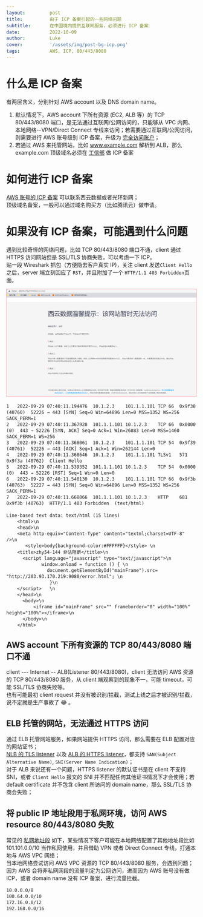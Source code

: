 ```yaml
---
layout:         post
title:          由于 ICP 备案引起的一些网络问题
subtitle:		在中国境内提供互联网服务，必须进行 ICP 备案
date:           2022-10-09
author:         Luke
cover:          '/assets/img/post-bg-icp.png'
tags:           AWS, ICP, 80/443/8080
---
```


# 什么是 ICP 备案  
有两层含义，分别针对 AWS account 以及 DNS domain name。  
1. 默认情况下，AWS account 下所有资源 (EC2, ALB 等）的 TCP 80/443/8080 端口，是无法通过互联网/公网访问的，只能够从 VPC 内网、本地网络--VPN/Direct Connect 专线来访问；若需要通过互联网/公网访问，则需要进行 AWS 账号级别 ICP 备案，升级为 [完全访问账户](https://docs.amazonaws.cn/aws/latest/userguide/fullaccessaccount1.html)；  
2. 若通过 AWS 来托管网站，比如 www.example.com 解析到 ALB，那么 example.com 顶级域名必须在 [工信部](https://beian.miit.gov.cn/) 做 ICP 备案  

# 如何进行 ICP 备案  
[AWS 账号的 ICP 备案](https://www.amazonaws.cn/about-aws/china/?nc1=h_ls) 可以联系西云数据或者光环新网；  
顶级域名备案，一般可以通过域名购买方（比如腾讯云）做申请。  

# 如果没有 ICP 备案，可能遇到什么问题  
遇到比较奇怪的网络问题，比如 TCP 80/443/8080 端口不通，client 通过 HTTPS 访问网站但是 SSL/TLS 协商失败，可以考虑一下 ICP。  
贴一段 Wireshark 抓包（方便隐去客户真实 IP)，关注 client 发送`Client Hello`之后，server 端立刻回应了 `RST`，并且附加了一个 `HTTP/1.1 403 Forbidden`页面。  

![网站暂时无法访问](/assets/img/post-non-icp-block.png)      

```
1	2022-09-29 07:40:11.194476	10.1.2.3	101.1.1.101	TCP	66	0x9f38 (40760)	52226 → 443 [SYN] Seq=0 Win=64896 Len=0 MSS=1352 WS=256 SACK_PERM=1
2	2022-09-29 07:40:11.367928	101.1.1.101	10.1.2.3	TCP	66	0x0000 (0)	443 → 52226 [SYN, ACK] Seq=0 Ack=1 Win=26883 Len=0 MSS=1460 SACK_PERM=1 WS=256
3	2022-09-29 07:40:11.368061	10.1.2.3	101.1.1.101	TCP	54	0x9f39 (40761)	52226 → 443 [ACK] Seq=1 Ack=1 Win=262144 Len=0
4	2022-09-29 07:40:11.368646	10.1.2.3	101.1.1.101	TLSv1	571	0x9f3a (40762)	Client Hello
5	2022-09-29 07:40:11.539352	101.1.1.101	10.1.2.3	TCP	54	0x0000 (0)	443 → 52226 [RST] Seq=1 Win=0 Len=0
6	2022-09-29 07:40:11.540130	10.1.2.3	101.1.1.101	TCP	66	0x9f3b (40763)	52227 → 443 [SYN] Seq=0 Win=64896 Len=0 MSS=1352 WS=256 SACK_PERM=1
7	2022-09-29 07:40:11.668866	101.1.1.101	10.1.2.3	HTTP	681	0x9f3b (40763)	HTTP/1.1 403 Forbidden  (text/html)

Line-based text data: text/html (15 lines)
    <html>\n
    <head>\n
    <meta http-equiv="Content-Type" content="textml;charset=UTF-8" />\n
       <style>body{background-color:#FFFFFF}</style> \n
    <title>zhy54-144 非法阻断</title>\n
      <script language="javascript" type="text/javascript">\n
             window.onload = function () { \n
               document.getElementById("mainFrame").src= "http://203.93.170.219:9080/error.html"; \n
                }\n
    </script>   \n
    </head>\n
      <body>\n
          <iframe id="mainFrame" src="" frameborder="0" width="100%" height="100%"></iframe>\n
      </body>\n
    </html>

```

## AWS account 下所有资源的 TCP 80/443/8080 端口不通  
client --- Internet -- ALB(Listener 80/443/8080)，client 无法访问 AWS 资源的 TCP 80/443/8080 服务，从 client 端观察到的现象不一，可能 timeout，可能 SSL/TLS 协商失败等。  
也有可能最初 client request 并没有被识别/拦截，测试上线之后才被识别/拦截，说不定就是生产事故了 😂 。    

## ELB 托管的网站，无法通过 HTTPS 访问  
通过 ELB 托管网站服务，如果网站提供 HTTPS 访问，那么需要在 ELB 配置对应的网站证书；  
[NLB 的 TLS listener](https://docs.amazonaws.cn/elasticloadbalancing/latest/network/create-tls-listener.html) 以及 [ALB 的 HTTPS listener](https://docs.amazonaws.cn/elasticloadbalancing/latest/application/create-https-listener.html)，都支持 `SAN(Subject Alternative Name)`, `SNI(Server Name Indication)`；  
对于 ALB 来说还有一个问题，HTTPS listener 的默认证书是在 client 不支持 SNI，或者 `Client Hello` 报文的 SNI 并不匹配任何其他证书情况下才会使用；若 default certificate 并不包含 client 所访问的 domain name，那么 SSL/TLS 协商会失败；  

## 将 public IP 地址段用于私网环境，访问 AWS resource 80/443/8080 失败  
常见的 [私网地址段](https://docs.amazonaws.cn/vpc/latest/userguide/configure-your-vpc.html) 如下，某些情况下客户可能在本地网络配置了其他地址段比如 101.101.0.0/10 当作私网使用，并且借助 VPN 或者 Direct Connect 专线，打通本地与 AWS VPC 网络；  
当本地网络尝试访问 AWS VPC 资源的 TCP 80/443/8080 服务，会遇到问题；因为 AWS 会将非私网网段的流量判定为公网访问，进而因为 AWS 账号没有做 ICP，或者 domain name 没有 ICP 备案，进行流量拦截。  
```
10.0.0.0/8
100.64.0.0/10
172.16.0.0/12
192.168.0.0/16
```
